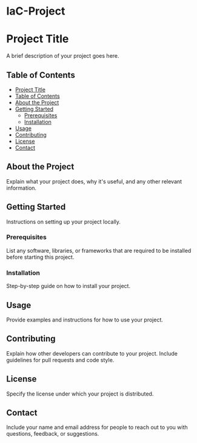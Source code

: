 # IaC-Project
# Project Title

A brief description of your project goes here.

## Table of Contents
- [Project Title](#project-title)
- [Table of Contents](#table-of-contents)
- [About the Project](#about-the-project)
- [Getting Started](#getting-started)
  - [Prerequisites](#prerequisites)
  - [Installation](#installation)
- [Usage](#usage)
- [Contributing](#contributing)
- [License](#license)
- [Contact](#contact)

## About the Project

Explain what your project does, why it's useful, and any other relevant information.

## Getting Started

Instructions on setting up your project locally.
### Prerequisites

List any software, libraries, or frameworks that are required to be installed before starting this project.

### Installation

Step-by-step guide on how to install your project.

## Usage

Provide examples and instructions for how to use your project.

## Contributing

Explain how other developers can contribute to your project. Include guidelines for pull requests and code style.

## License

Specify the license under which your project is distributed.

## Contact

Include your name and email address for people to reach out to you with questions, feedback, or suggestions.
